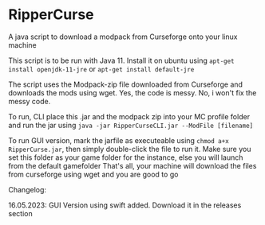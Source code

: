 # RipperCurse
A java script to download a modpack from Curseforge onto your linux machine


This script is to be run with Java 11.
Install it on ubuntu using `apt-get install openjdk-11-jre` or `apt-get install default-jre`

The script uses the Modpack-zip file downloaded from Curseforge and downloads the mods using wget.
Yes, the code is messy.
No, i won't fix the messy code.


To run, CLI place this .jar and the modpack zip into your MC profile folder and run the jar using `java -jar RipperCurseCLI.jar --ModFile [filename]`

To run GUI version, mark the jarfile as executeable using `chmod a+x RipperCurse.jar`, then simply double-click the file to run it.
Make sure you set this folder as your game folder for the instance, else you will launch from the default gamefolder
That's all, your machine will download the files from curseforge using wget and you are good to go


Changelog:

16.05.2023: GUI Version using swift added.
Download it in the releases section
